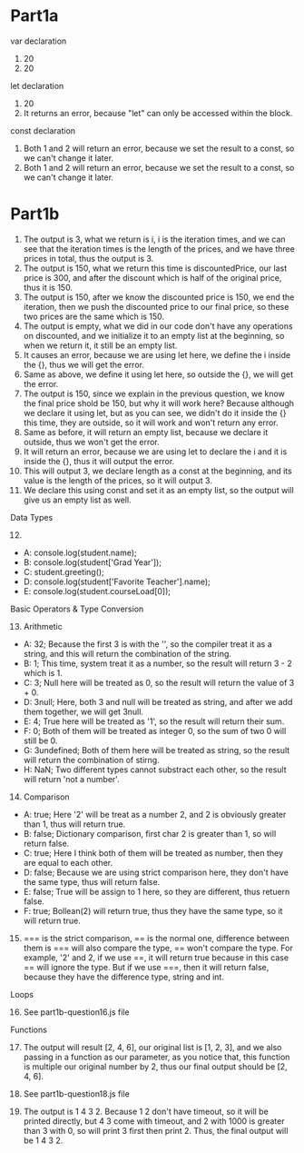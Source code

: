 # Part1a
var declaration
1. 20
2. 20
   
let declaration
1. 20
2. It returns an error, because "let" can only be accessed within the block.
   
const declaration
1. Both 1 and 2 will return an error, because we set the result to a const, so we can't change it later.
2. Both 1 and 2 will return an error, because we set the result to a const, so we can't change it later.

# Part1b
1. The output is 3, what we return is i, i is the iteration times, and we can see that the iteration times is the length of the prices, and we have three prices in total, thus the output is 3.
2. The output is 150, what we return this time is discountedPrice, our last price is 300, and after the discount which is half of the original price, thus it is 150.
3. The output is 150, after we know the discounted price is 150, we end the iteration, then we push the discounted price to our final price, so these two prices are the same which is 150.
4. The output is empty, what we did in our code don't have any operations on discounted, and we initialize it to an empty list at the beginning, so when we return it, it still be an empty list.
5. It causes an error, because we are using let here, we define the i inside the {}, thus we will get the error.
6. Same as above, we define it using let here, so outside the {}, we will get the error.
7. The output is 150, since we explain in the previous question, we know the final price shold be 150, but why it will work here? Because although we declare it using let, but as you can see, we didn't do it inside the {} this time, they are outside, so it will work and won't return any error.
8. Same as before, it will return an empty list, because we declare it outside, thus we won't get the error.
9. It will return an error, because we are using let to declare the i and it is inside the {}, thus it will output the error.
10. This will output 3, we declare length as a const at the beginning, and its value is the length of the prices, so it will output 3.
11. We declare this using const and set it as an empty list, so the output will give us an empty list as well.


Data Types

12. 
- A: console.log(student.name);
- B: console.log(student['Grad Year']);
- C: student.greeting();
- D: console.log(student['Favorite Teacher'].name);
- E: console.log(student.courseLoad[0]); 

Basic Operators & Type Conversion

13. Arithmetic
- A: 32; Because the first 3 is with the '', so the compiler treat it as a string, and this will return the combination of the string.
- B: 1; This time, system treat it as a number, so the result will return 3 - 2 which is 1.
- C: 3; Null here will be treated as 0, so the result will return the value of 3 + 0.
- D: 3null; Here, both 3 and null will be treated as string, and after we add them together, we will get 3null.
- E: 4; True here will be treated as '1', so the result will return their sum.
- F: 0; Both of them will be treated as integer 0, so the sum of two 0 will still be 0.
- G: 3undefined; Both of them here will be treated as string, so the result will return the combination of stirng.
- H: NaN; Two different types cannot substract each other, so the result will return 'not a number'.

14. Comparison
- A: true; Here '2' will be treat as a number 2, and 2 is obviously greater than 1, thus will return true.
- B: false; Dictionary comparison, first char 2 is greater than 1, so will return false.
- C: true; Here I think both of them will be treated as number, then they are equal to each other.
- D: false; Because we are using strict comparison here, they don't have the same type, thus will return false.
- E: false; True will be assign to 1 here, so they are different, thus retuern false.
- F: true; Bollean(2) will return true, thus they have the same type, so it will return true.

15. === is the strict comparison, == is the normal one, difference between them is === will also compare the type, == won't compare the type. For example, '2' and 2, if we use ==, it will return true because in this case == will ignore the type. But if we use ===, then it will return false, because they have the difference type, string and int.

Loops

16. See part1b-question16.js file

Functions

17.  The output will result [2, 4, 6], our original list is [1, 2, 3], and we also passing in a function as our parameter, as you notice that, this function is multiple our original number by 2, thus our final output should be [2, 4, 6].

18. See part1b-question18.js file

19. The output is 1 4 3 2. Because 1 2 don't have timeout, so it will be printed directly, but 4 3 come with timeout, and 2 with 1000 is greater than 3 with 0, so will print 3 first then print 2. Thus, the final output will be 1 4 3 2.